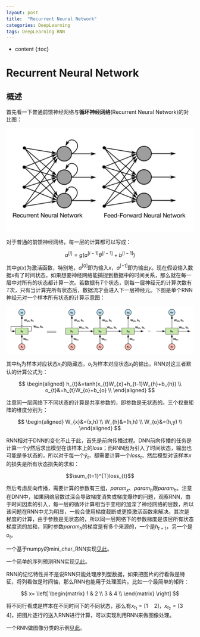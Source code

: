```yaml
---
layout: post
title:  "Recurrent Neural Network"
categories: DeepLearning
tags: DeepLearning RNN
---
```


* content
{:toc}

# Recurrent Neural Network

## 概述

首先看一下普通前馈神经网络与**循环神经网络**(Recurrent Neural Network)的对比图：

![](/img/0_mRHhGAbsKaJPbT21.png)

对于普通的前馈神经网络，每一层的计算都可以写成：

$$
a^{[i]}=g(a^{[i-1]}\theta^{[i-1]}+b^{[i-1]})
$$

其中$g(x)$为激活函数，特别地，$a^{[0]}$即为输入$x$，$a^{[-1]}$即为输出$y$。现在假设输入数据$x$有了时间状态，如果想要神经网络能捕捉到数据中的时间关系，那么就在每一层中对所有的状态都计算一次。若数据有$T$个状态，则每一层神经元的计算次数有$T$次，只有当计算完所有状态后，数据流才会进入下一层神经元。下图是单个RNN神经元对一个样本所有状态的计算示意图：

![](/img/01.png)

其中$h_{t}$为样本对应状态$x_{t}$的隐藏态，$o_{t}$为样本对应状态$x_{t}$的输出。RNN对这三者默认的计算公式为：

$$
\begin{aligned}
    h_{t}&=tanh(x_{t}W_{x}+h_{t-1}W_{h}+b_{h}) \\
    o_{t}&=h_{t}W_{o}+b_{o} \\
\end{aligned}
$$

注意同一层网络下不同状态的计算是共享参数的，即参数是无状态的。三个权重矩阵的维度分别为：

$$
\begin{aligned}
    W_{x}&=(x,h) \\
    W_{h}&=(h,h) \\
    W_{o}&=(h,y) \\
\end{aligned}
$$

RNN相对于DNN的变化不止于此，首先是前向传播过程。DNN前向传播的任务是计算一个$\hat{y}$然后求出模型在该样本上的$loss$；而RNN因为引入了时间状态，输出也可能是多状态的，所以对于每一个$\hat{y}_{t}$，都需要计算一个$loss_{t}$，然后模型对该样本$x$的损失是所有状态损失的求和：

$$\sum_{t=1}^{T}loss_{t}$$

然后考虑反向传播，需要计算的参数有三组，$param_{x}$、$param_{h}$跟$param_{h}$。注意在DNN中，如果网络层数过深会导致梯度消失或梯度爆炸的问题，观察RNN，由于时间因素的引入，每一层的循环计算相当于变相的加深了神经网络的层数，所以该问题在RNN中尤为明显，一般会使用梯度截断或更换激活函数来解决。其次是梯度的计算，由于参数是无状态的，所以同一层网络下的参数梯度是该层所有状态梯度流的加和，同时参数$param_{h}$的梯度是有多个来源的，一个是$h_{t+1}$，另一个是$o_{t}$。

一个基于numpy的mini_char_RNN实现[见此](https://github.com/Daya-Jin/DL_for_learner/blob/master/RNN/min_char_RNN.ipynb)。

一个简单的序列预测RNN实现[见此](https://github.com/Daya-Jin/DL_for_learner/blob/master/RNN/LSTM_seq.ipynb)。

RNN的记忆特性并不是说RNN只能处理序列型数据，如果把图片的行看做是特征，将列看做是时间轴，那么RNN也能用于处理图片。比如一个最简单的矩阵：

$$
x=
\left[
\begin{matrix}
 1 & 2 \\
3 & 4 \\
\end{matrix}
\right]
$$

将不同行看成是样本在不同时间下的不同状态，那么有$x_{t_{1}}=[1 \quad 2]$，$x_{t_{2}}=[3 \quad 4]$，把图片逐行的送入RNN进行计算，可以实现利用RNN来做图像处理。

一个RNN做图像分类的示例[见此](https://github.com/Daya-Jin/DL_for_learner/blob/master/RNN/BiRNN_CLF.ipynb)。